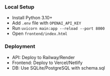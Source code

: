 ### Local Setup
- Install Python 3.10+
- Add `.env` file with `OPENAI_API_KEY`
- Run `uvicorn main:app --reload --port 8000`
- Open `frontend/index.html`

### Deployment
- API: Deploy to Railway/Render
- Frontend: Deploy to Vercel/Netlify
- DB: Use SQLite/PostgreSQL with schema.sql
